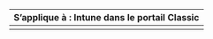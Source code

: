 |                            S’applique à : Intune dans le portail Classic                            |
|------------------------------------------------------------------------------------------------|
|                                                                                                |

